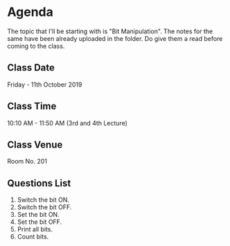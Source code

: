 # Agenda
The topic that I'll be starting with is "Bit Manipulation". The notes for the same have been already uploaded in the folder. Do give them a read before coming to the class. 

## Class Date
Friday - 11th October 2019 

## Class Time
10:10 AM - 11:50 AM (3rd and 4th Lecture)

## Class Venue
Room No. 201

## Questions List
1. Switch the bit ON.
2. Switch the bit OFF.
3. Set the bit ON.
4. Set the bit OFF. 
5. Print all bits.
6. Count bits. 
